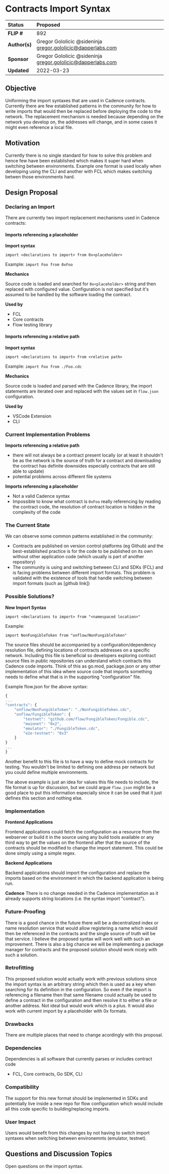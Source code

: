 # Contracts Import Syntax

| Status        | Proposed       |
:-------------- |:---------------------------------------------------- |
| **FLIP #**    | 892 |
| **Author(s)** | Gregor Gololicic @sideninja gregor.gololicic@dapperlabs.com |
| **Sponsor**   | Gregor Gololicic @sideninja gregor.gololicic@dapperlabs.com |
| **Updated**   | 2022-03-23                                           |

## Objective
Uniforming the import syntaxes that are used in Cadence contracts. Currently there are few established patterns in the community for how to 
write imports that would then be replaced before deploying the code to the network. The replacement mechanism is needed because depending 
on the network you develop on, the addresses will change, and in some cases it might even reference a local file.

## Motivation
Currently there is no single standard for how to solve this problem and hence few have been established which makes it super hard 
when switching between environments. Example one format is used locally when developing using the CLI and another with FCL which makes 
switching betwen those environments hard.

## Design Proposal

### Declaring an Import

There are currently two import replacement mechanisms used in Cadence contracts:

#### **Imports referencing a placeholder**

**Import syntax**

`import <declarations to import> from 0x<placeholder>`

Example:
`import Foo from 0xFoo`

**Mechanics**

Source code is loaded and searched for `0x<placeholder>` string and then replaced with configured value. Configuration is not specified but it's assumed to be handled by the software loading the contract.

**Used by**

- FCL
- Core contracts
- Flow testing library

#### **Imports referencing a relative path**

**Import syntax**

`import <declarations to import> from <relative path>` 

Example:
`import Foo from ./Foo.cdc`

**Mechanics**

Source code is loaded and parsed with the Cadence library, the import statements are iterated over and replaced with the values set in `flow.json` configuration. 

**Used by**

- VSCode Extension
- CLI

### Current Implementation Problems

**Imports referencing a relative path**

- there will not always be a contract present locally (or at least it shouldn't be as the network is the source of truth for a contract and downloading the contract has definite downsides especially contracts that are still able to update)
- potential problems across different file systems

**Imports referencing a placeholder**

- Not a valid Cadence syntax
- Impossible to know what contract is `0xFoo` really referencing by reading the contract code, the resolution of contract location is hidden in the complexity of the code

### The Current State

We can observe some common patterns established in the community:

- Contracts are published on version control platforms (eg Github) and the best-established practice is for the code to be published on its own without other application code (which usually is part of another repository)
- The community is using and switching between CLI and SDKs (FCL) and is facing problems between different import formats. This problem is validated with the existence of tools that handle switching between import formats (such as [github link])

### Possible Solutions?

**New Import Syntax**

`import <declarations to import> from "<namespaced location>"`

Example:

`import NonFungibleToken from "onflow/NonFungibleToken"`

The source files should be accompanied by a configuration/dependency resolution file, defining locations of contracts addresses on a specific network. Including this file is beneficial so developers exploring contract source files in public repositories can understand which contracts this Cadence code imports. Think of this as go.mod, package.json or any other implementation of this idea where source code that imports something needs to define what that is in the supporting "configuration" file.

Example flow.json for the above syntax:

```jsx
{
...
"contracts": {
	"onflow/NonFungibleToken": "./NonFungibleToken.cdc",
	"onflow/FungibleToken": {
		"testnet": "github.com/flow/FungibleToken/Fungible.cdc",
		"mainnet": "0x2",
		"emulator": "./FungibleToken.cdc", 
		"e2e-testnet": "0x3"
	}
}
...
}
```

Another benefit to this file is to have a way to define mock contracts for testing. You wouldn't be limited to defining one address per network but you could define multiple environments.

The above example is just an idea for values this file needs to include, the file format is up for discussion, but we could argue `flow.json` might be a good place to put this information especially since it can be used that it just defines this section and nothing else.

### Implementation

**Frontend Applications**

Frontend applications could fetch the configuration as a resource from the webserver or build it in the source using any build tools available or any third way to get the values on the frontend after that the source of the contracts should be modified to change the import statement. This could be done simply using a simple regex.

**Backend Applications**

Backend applications should import the configuration and replace the imports based on the environment in which the backend application is being run.

**Cadence**
There is no change needed in the Cadence implementation as it already supports string locations (i.e. the syntax import "contract").

### Future-Proofing

There is a good chance in the future there will be a decentralized index or name resolution service that would allow registering a name which would then be referenced in the contracts and the single source of truth will be that service. I believe the proposed syntax will work well with such an improvement. There is also a big chance we will be implementing a package manager for contracts and the proposed solution should work nicely with such a solution.

### Retrofitting

This proposed solution would actually work with previous solutions since the import syntax is an arbitrary string which then is used as a key when searching for its definition in the configuration. So even if the import is referencing a filename then that same filename could actually be used to define a contract in the configuration and then resolve it to either a file or another address. Not ideal but would work which is a plus. It would also work with current import by a placeholder with 0x formats.


### Drawbacks
There are multiple places that need to change acordingly with this proposal.

### Dependencies
Dependencies is all software that currently parses or includes contract code
- FCL, Core contracts, Go SDK, CLI

### Compatibility
The support for this new format should be implemented in SDKs and potentially live inside a new repo for flow configuration which would include all this code specific to building/replacing imports.


### User Impact
Users would benefit from this changes by not having to switch import syntaxes when switching between environemnts (emulator, testnet).

## Questions and Discussion Topics
Open questions on the import syntax.
